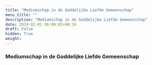 ```yaml
---
title: "Mediumschap in de Goddelijke Liefde Gemeenschap"
menu_title: ""
description: "Mediumschap in de Goddelijke Liefde Gemeenschap"
date: 2024-02-01 06:00:01+00:16
draft: False
hidden: True
weight:
---
```

### Mediumschap in de Goddelijke Liefde Gemeenschap


